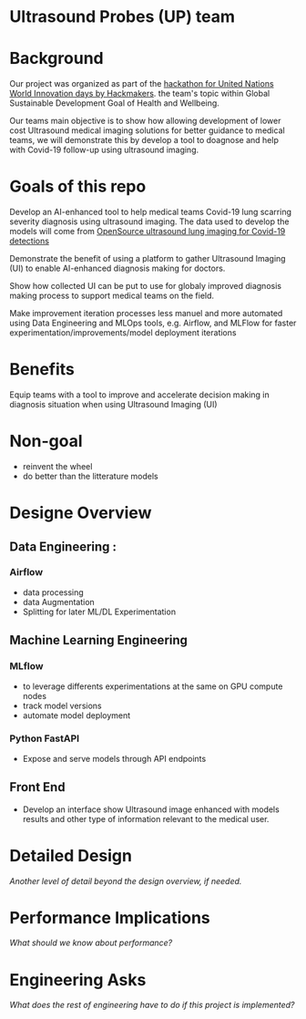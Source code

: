 # Ultrasound Probes (UP) team

# Background

Our project was organized as part of the [hackathon for United Nations World Innovation days by Hackmakers](https://hackmakers.com/). the team's topic within Global Sustainable Development Goal of Health and Wellbeing.

Our teams main objective is to show how allowing development of lower cost Ultrasound medical imaging solutions for better guidance to medical teams, we will demonstrate this by develop a tool to doagnose and help with Covid-19 follow-up using ultrasound imaging.  

# Goals of this repo

Develop an AI-enhanced tool to help medical teams Covid-19 lung scarring severity diagnosis using ultrasound imaging. 
The data used to develop the models will come from [OpenSource ultrasound lung imaging for Covid-19 detections](https://github.com/jannisborn/covid19_ultrasound)

Demonstrate the benefit of using a platform to gather Ultrasound Imaging (UI) to enable AI-enhanced diagnosis making for doctors.

Show how collected UI can be put to use for globaly improved diagnosis making process to support medical teams on the field.

Make improvement iteration processes less manuel and more automated using Data Engineering and MLOps tools, e.g. Airflow, and MLFlow for faster experimentation/improvements/model deployment iterations 

# Benefits 

Equip teams with a tool to improve and accelerate decision making in diagnosis situation when using Ultrasound Imaging (UI)

# Non-goal

- reinvent the wheel
- do better than the litterature models

# Designe Overview

## Data Engineering :
### Airflow 
- data processing
- data Augmentation
- Splitting for later ML/DL Experimentation
## Machine Learning Engineering

### MLflow
- to leverage differents experimentations at the same on GPU compute nodes
- track model versions
- automate model deployment
### Python FastAPI
- Expose and serve models through API endpoints 

## Front End

- Develop an interface show Ultrasound image enhanced with models results and other type of information relevant to the medical user.

# Detailed Design

_Another level of detail beyond the design overview, if needed._

# Performance Implications

_What should we know about performance?_

# Engineering Asks

_What does the rest of engineering have to do if this project is implemented?_